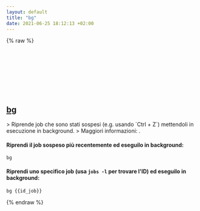 ```yaml
---
layout: default
title: "bg"
date: 2021-06-25 18:12:13 +02:00
---
```

{% raw %}
<h2 id="bg">
  <a href="/it/common/bg.html">bg</a> <a href="#bg"><svg class="icon">
    <use href="/assets/images/unicode_sprite.svg#link" />
  </svg></a>
</h2>
> Riprende job che sono stati sospesi (e.g. usando `Ctrl + Z`) mettendoli in esecuzione in background.
> Maggiori informazioni: <https://manned.org/bg>.

#### Riprendi il job sospeso più recentemente ed eseguilo in background:
```shell
bg
```
#### Riprendi uno specifico job (usa `jobs -l` per trovare l'ID) ed eseguilo in background:
```shell
bg {{id_job}}
```
{% endraw %}